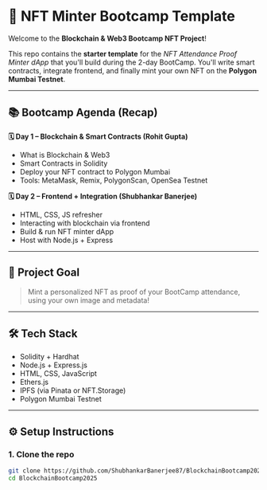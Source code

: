 # 🚀 NFT Minter Bootcamp Template

Welcome to the **Blockchain & Web3 Bootcamp NFT Project**!

This repo contains the **starter template** for the *NFT Attendance Proof Minter dApp* that you'll build during the 2-day BootCamp. You'll write smart contracts, integrate frontend, and finally mint your own NFT on the **Polygon Mumbai Testnet**.

---

## 📚 Bootcamp Agenda (Recap)

**🗓️ Day 1 – Blockchain & Smart Contracts (Rohit Gupta)**
- What is Blockchain & Web3
- Smart Contracts in Solidity
- Deploy your NFT contract to Polygon Mumbai
- Tools: MetaMask, Remix, PolygonScan, OpenSea Testnet

**🗓️ Day 2 – Frontend + Integration (Shubhankar Banerjee)**
- HTML, CSS, JS refresher
- Interacting with blockchain via frontend
- Build & run NFT minter dApp
- Host with Node.js + Express

---

## 🎯 Project Goal

> Mint a personalized NFT as proof of your BootCamp attendance, using your own image and metadata!

---

## 🛠️ Tech Stack

- Solidity + Hardhat
- Node.js + Express.js
- HTML, CSS, JavaScript
- Ethers.js
- IPFS (via Pinata or NFT.Storage)
- Polygon Mumbai Testnet

---

## ⚙️ Setup Instructions

### 1. Clone the repo

```bash
git clone https://github.com/ShubhankarBanerjee87/BlockchainBootcamp2025.git
cd BlockchainBootcamp2025
